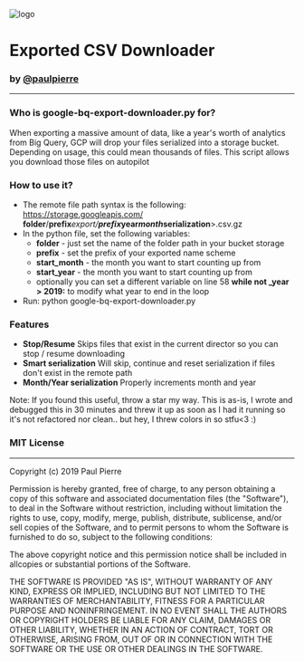 ![logo](https://seeklogo.com/images/G/google-big-query-logo-AC63E7C329-seeklogo.com.png)
# Exported CSV Downloader
### by [@paulpierre](https://www.paulpierre/?ref=github)
---

### Who is google-bq-export-downloader.py for?
When exporting a massive amount of data, like a year's worth of analytics from Big Query, GCP will drop your files serialized into a storage bucket. Depending on usage, this could mean thousands of files. This script allows you download those files on autopilot

### How to use it?
* The remote file path syntax is the following: https://storage.googleapis.com/ **folder**/**prefix**_export/**prefix**_**year**_**month**_**serialization**>.csv.gz
* In the python file, set the following variables:
    * **folder** - just set the name of the folder path in your bucket storage
    * **prefix** - set the prefix of your exported name scheme
    * **start_month** - the month you want to start counting up from
    * **start_year** - the month you want to start counting up from
    * optionally you can set a different variable on line 58 **while not _year > 2019:** to modify what year to end in the loop
* Run: python google-bq-export-downloader.py

### Features
* **Stop/Resume** Skips files that exist in the current director so you can stop / resume downloading
* **Smart serialization** Will skip, continue and reset serialization if files don't exist in the remote path
* **Month/Year serialization** Properly increments month and year

Note: If you found this useful, throw a star my way. This is as-is, I wrote and debugged this in 30 minutes and threw it up as soon as I had it running so it's not refactored nor clean.. but hey, I threw colors in so stfu<3 :)



### MIT License
- - -

Copyright (c) 2019 Paul Pierre

Permission is hereby granted, free of charge, to any person obtaining a copy
of this software and associated documentation files (the "Software"), to deal
in the Software without restriction, including without limitation the rights
to use, copy, modify, merge, publish, distribute, sublicense, and/or sell
copies of the Software, and to permit persons to whom the Software is
furnished to do so, subject to the following conditions:

The above copyright notice and this permission notice shall be included in allcopies or substantial portions of the Software.

THE SOFTWARE IS PROVIDED "AS IS", WITHOUT WARRANTY OF ANY KIND, EXPRESS OR IMPLIED, INCLUDING BUT NOT LIMITED TO THE WARRANTIES OF MERCHANTABILITY, FITNESS FOR A PARTICULAR PURPOSE AND NONINFRINGEMENT. IN NO EVENT SHALL THE
AUTHORS OR COPYRIGHT HOLDERS BE LIABLE FOR ANY CLAIM, DAMAGES OR OTHER LIABILITY, WHETHER IN AN ACTION OF CONTRACT, TORT OR OTHERWISE, ARISING FROM, OUT OF OR IN CONNECTION WITH THE SOFTWARE OR THE USE OR OTHER DEALINGS IN THE SOFTWARE.
